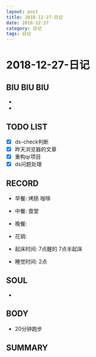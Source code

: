 ```yaml
---
layout: post
title: 2018-12-27-日记
date: 2018-12-27
category: 日记
tags: 日记
---
```

# 2018-12-27-日记
## BIU BIU BIU
- 
- 
 
## TODO LIST
- [x] ds-check判断
- [x] 昨天浏览器的文章
- [x] 重构qr项目
- [x] ds问题处理
 
## RECORD
- 早餐:  烤肠 咖啡
- 中餐:  食堂
- 晚餐:  
 
- 花销:  
 
- 起床时间:  7点醒的 7点半起床
- 睡觉时间:  2点
 
## SOUL
- 
 
## BODY
- 20分钟跑步
 
## SUMMARY
 
 
